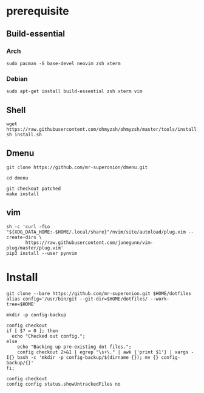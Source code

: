 # prerequisite

## Build-essential

### Arch

```shell
sudo pacman -S base-devel neovim zsh xterm
```
### Debian
```shell
sudo apt-get install build-essential zsh xterm vim
```

## Shell

```shell
wget https://raw.githubusercontent.com/ohmyzsh/ohmyzsh/master/tools/install.sh
sh install.sh
```


## Dmenu

```shell
git clone https://github.com/mr-superonion/dmenu.git

cd dmenu

git checkout patched
make install
```

## vim

```shell
sh -c 'curl -fLo "${XDG_DATA_HOME:-$HOME/.local/share}"/nvim/site/autoload/plug.vim --create-dirs \
       https://raw.githubusercontent.com/junegunn/vim-plug/master/plug.vim'
pip3 install --user pynvim
```

# Install

```shell
git clone --bare https://github.com/mr-superonion.git $HOME/dotfiles
alias config='/usr/bin/git --git-dir=$HOME/dotfiles/ --work-tree=$HOME'

mkdir -p config-backup

config checkout
if [ $? = 0 ]; then
  echo "Checked out config.";
else
    echo "Backing up pre-existing dot files.";
    config checkout 2>&1 | egrep "\s+\." | awk {'print $1'} | xargs -I{} bash -c 'mkdir -p config-backup/$(dirname {}); mv {} config-backup/{}'
fi;

config checkout
config config status.showUntrackedFiles no
```
